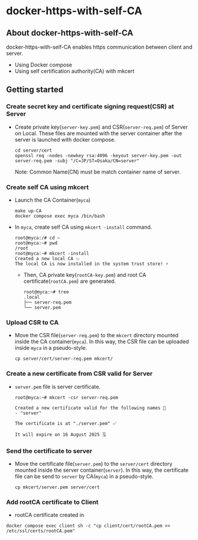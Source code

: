 # docker-https-with-self-CA

## About docker-https-with-self-CA

docker-https-with-self-CA enables https communication between client and server.

- Using Docker compose
- Using self certification authority(CA) with mkcert

## Getting started

### Create secret key and certificate signing request(CSR) at Server

- Create private key(`server-key.pem`) and CSR(`server-req.pem`) of Server on Local. These files are mounted with the server container after the server is launched with docker compose.

    ``` shell
    cd server/cert
    openssl req -nodes -newkey rsa:4096 -keyout server-key.pem -out server-req.pem -subj "/C=JP/ST=Osaka/CN=server"
    ```

    Note: Common Name(CN) must be match container name of server.

### Create self CA using mkcert

- Launch the CA Container(`myca`)

    ``` shell
    make up-CA
    docker compose exec myca /bin/bash
    ```

- In `myca`, create self CA using `mkcert -install` command.

    ``` shell
    root@myca:/# cd ~
    root@myca:~# pwd
    /root
    root@myca:~# mkcert -install
    Created a new local CA 💥
    The local CA is now installed in the system trust store! ⚡️
    ```

  - Then, CA private key(`rootCA-key.pem`) and root CA certificate(`rootCA.pem`) are generated.

    ``` shell
    root@myca:~# tree
    .local
    ├── server-req.pem
    └── server.pem
    ```

### Upload CSR to CA

- Move the CSR file(`server-req.pem`) to the `mkcert` directory mounted inside the CA container(`myca`). In this way, the CSR file can be uploaded inside `myca` in a pseudo-style.

    ``` shell
    cp server/cert/server-req.pem mkcert/
    ```

### Create a new certificate from CSR valid for Server

- `server.pem` file is server certificate.

    ``` shell
    root@myca:~# mkcert -csr server-req.pem

    Created a new certificate valid for the following names 📜
    - "server"

    The certificate is at "./server.pem" ✅

    It will expire on 16 August 2025 🗓
    ```

### Send the certificate to server

- Move the certificate file(`server.pem`) to the `server/cert` directory mounted inside the server container(`server`). In this way, the certificate file can be send to `server` by CA(`myca`) in a pseudo-style.

    ``` shell
    cp mkcert/server.pem server/cert
    ```

### Add rootCA certificate to Client

- rootCA certificate created in

``` shell
docker compose exec client sh -c "cp client/cert/rootCA.pem >> /etc/ssl/certs/rootCA.pem"
```
